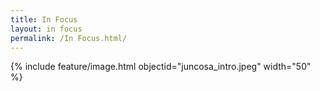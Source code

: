 ```yaml
---
title: In Focus
layout: in focus
permalink: /In Focus.html/
---
```

{% include feature/image.html objectid="juncosa_intro.jpeg" width="50" %}
